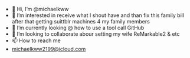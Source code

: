 - 👋 Hi, I’m @michaelkww
- 👀 I’m interested in receive what I shout have and than fix this family bill after that getting suittblr machines 4 my family members
- 🌱 I’m currently looking @ how to use a tool call GitHub
- 💞️ I’m looking to collaborate abour setting my wife ReMarkable2 & etc
- 📫 How to reach me 
- michaelkww2199@icloud.com

<!---
michaelkww/michaelkww is a ✨ special ✨ repository because its `README.md` (this file) appears on your GitHub profile.
You can click the Preview link to take a look at your changes.
--->
